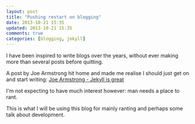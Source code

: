 ```yaml
---
layout: post
title: "Pushing restart on blogging"
date: 2013-10-21 15:35
updated: 2013-10-21 15:35
comments: true
categories: [blogging, jekyll]
---
```

I have been inspired to write blogs over the years, without ever making more than several posts before quitting.

A post by Joe Armstrong hit home and made me realise I should just get on and start writing:
[Joe Armstrong - Jekyll is great](http://joearms.github.io/2013/03/28/jekyll-is-great.html)

I'm not expecting to have much interest however: man needs a place to rant.

This is what I will be using this blog for mainly ranting and perhaps some talk about development.
